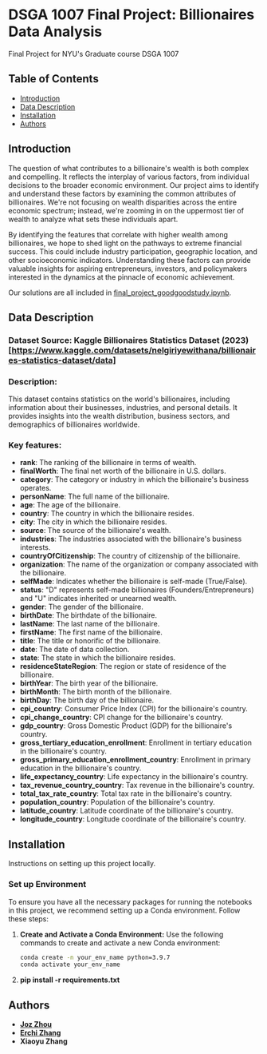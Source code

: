 # DSGA 1007 Final Project: Billionaires Data Analysis

Final Project for NYU's Graduate course DSGA 1007

## Table of Contents

- [Introduction](#introduction)
- [Data Description](#data-description)
- [Installation](#installation)
- [Authors](#authors)

## Introduction

The question of what contributes to a billionaire's wealth is both complex and compelling. It reflects the interplay of various factors, from individual decisions to the broader economic environment. Our project aims to identify and understand these factors by examining the common attributes of billionaires. We're not focusing on wealth disparities across the entire economic spectrum; instead, we're zooming in on the uppermost tier of wealth to analyze what sets these individuals apart.

By identifying the features that correlate with higher wealth among billionaires, we hope to shed light on the pathways to extreme financial success. This could include industry participation, geographic location, and other socioeconomic indicators. Understanding these factors can provide valuable insights for aspiring entrepreneurs, investors, and policymakers interested in the dynamics at the pinnacle of economic achievement.

Our solutions are all included in [final_project_goodgoodstudy.ipynb](/final_project_goodgoodstudy.ipynb).

## Data Description

### Dataset Source: Kaggle Billionaires Statistics Dataset (2023) [https://www.kaggle.com/datasets/nelgiriyewithana/billionaires-statistics-dataset/data]

### Description: 
This dataset contains statistics on the world's billionaires, including information about their businesses, industries, and personal details. It provides insights into the wealth distribution, business sectors, and demographics of billionaires worldwide.

### Key features:
- **rank**: The ranking of the billionaire in terms of wealth.
- **finalWorth**: The final net worth of the billionaire in U.S. dollars.
- **category**: The category or industry in which the billionaire's business operates.
- **personName**: The full name of the billionaire.
- **age**: The age of the billionaire.
- **country**: The country in which the billionaire resides.
- **city**: The city in which the billionaire resides.
- **source**: The source of the billionaire's wealth.
- **industries**: The industries associated with the billionaire's business interests.
- **countryOfCitizenship**: The country of citizenship of the billionaire.
- **organization**: The name of the organization or company associated with the billionaire.
- **selfMade**: Indicates whether the billionaire is self-made (True/False).
- **status**: "D" represents self-made billionaires (Founders/Entrepreneurs) and "U" indicates inherited or unearned wealth.
- **gender**: The gender of the billionaire.
- **birthDate**: The birthdate of the billionaire.
- **lastName**: The last name of the billionaire.
- **firstName**: The first name of the billionaire.
- **title**: The title or honorific of the billionaire.
- **date**: The date of data collection.
- **state**: The state in which the billionaire resides.
- **residenceStateRegion**: The region or state of residence of the billionaire.
- **birthYear**: The birth year of the billionaire.
- **birthMonth**: The birth month of the billionaire.
- **birthDay**: The birth day of the billionaire.
- **cpi_country**: Consumer Price Index (CPI) for the billionaire's country.
- **cpi_change_country**: CPI change for the billionaire's country.
- **gdp_country**: Gross Domestic Product (GDP) for the billionaire's country.
- **gross_tertiary_education_enrollment**: Enrollment in tertiary education in the billionaire's country.
- **gross_primary_education_enrollment_country**: Enrollment in primary education in the billionaire's country.
- **life_expectancy_country**: Life expectancy in the billionaire's country.
- **tax_revenue_country_country**: Tax revenue in the billionaire's country.
- **total_tax_rate_country**: Total tax rate in the billionaire's country.
- **population_country**: Population of the billionaire's country.
- **latitude_country**: Latitude coordinate of the billionaire's country.
- **longitude_country**: Longitude coordinate of the billionaire's country.

## Installation

Instructions on setting up this project locally.

### Set up Environment

To ensure you have all the necessary packages for running the notebooks in this project, we recommend setting up a Conda environment. Follow these steps:

1. **Create and Activate a Conda Environment:**
   Use the following commands to create and activate a new Conda environment:

   ```bash
   conda create -n your_env_name python=3.9.7
   conda activate your_env_name
   
2. **pip install -r requirements.txt**



## Authors

- **[Joz Zhou](https://github.com/jozzhou99)**
- **[Erchi Zhang](https://github.com/Archertakesitez)**
- **Xiaoyu Zhang**



